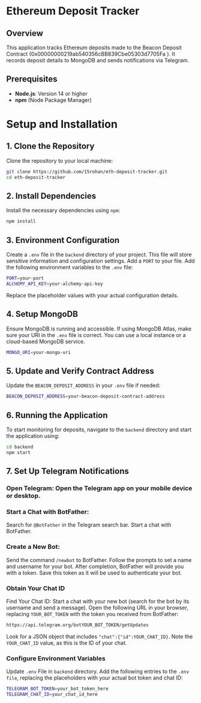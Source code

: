 # Ethereum Deposit Tracker

## Overview

This application tracks Ethereum deposits made to the Beacon Deposit Contract (0x00000000219ab540356cBB839Cbe05303d7705Fa ). It records deposit details to MongoDB and sends notifications via Telegram.

## Prerequisites

- **Node.js**: Version 14 or higher
- **npm** (Node Package Manager)

# Setup and Installation

## 1. Clone the Repository

Clone the repository to your local machine:

```bash
git clone https://github.com/15rohan/eth-deposit-tracker.git
cd eth-deposit-tracker
```

## 2. Install Dependencies
Install the necessary dependencies using `npm`:

```bash
npm install
```

## 3. Environment Configuration
Create a `.env` file in the `backend` directory of your project. This file will store sensitive information and configuration settings.
Add a `PORT` to your file.
Add the following environment variables to the `.env` file:

```bash
PORT=your-port
ALCHEMY_API_KEY=your-alchemy-api-key
```

Replace the placeholder values with your actual configuration details.

## 4.  Setup MongoDB
Ensure MongoDB is running and accessible. If using MongoDB Atlas, make sure your URI in the `.env` file is correct. You can use a local instance or a cloud-based MongoDB service.

```bash
MONGO_URI=your-mongo-uri
```

## 5. Update and Verify Contract Address
Update the `BEACON_DEPOSIT_ADDRESS` in your `.env` file if needed:

```bash
BEACON_DEPOSIT_ADDRESS=your-beacon-deposit-contract-address
```

## 6. Running the Application
To start monitoring for deposits, navigate to the `backend` directory and start the application using:

```bash
cd backend
npm start
```

## 7. Set Up Telegram Notifications

### Open Telegram: Open the Telegram app on your mobile device or desktop.

### Start a Chat with BotFather:
Search for `@BotFather` in the Telegram search bar.
Start a chat with BotFather.

### Create a New Bot:
Send the command `/newbot` to BotFather.
Follow the prompts to set a name and username for your bot.
After completion, BotFather will provide you with a token. Save this token as it will be used to authenticate your bot.

### Obtain Your Chat ID
Find Your Chat ID:
Start a chat with your new bot (search for the bot by its username and send a message).
Open the following URL in your browser, replacing `YOUR_BOT_TOKEN` with the token you received from BotFather:

```bash
https://api.telegram.org/botYOUR_BOT_TOKEN/getUpdates
```

Look for a JSON object that includes `"chat":{"id":YOUR_CHAT_ID}`. Note the `YOUR_CHAT_ID` value, as this is the ID of your chat.

### Configure Environment Variables
Update `.env` File in `backend` directory.
Add the following entries to the `.env file`, replacing the placeholders with your actual bot token and chat ID:

```bash
TELEGRAM_BOT_TOKEN=your_bot_token_here
TELEGRAM_CHAT_ID=your_chat_id_here
```